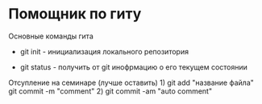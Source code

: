# Помощник по гиту
Основные команды гита

- git init - инициализация локального репозитория

- git status - получить от git инофрмацию о его текущем состоянии

Отсупление на семинаре (лучше оставить)
1)
git add "название файла"
git commit -m "comment"
2)
git commit -am "auto comment"




